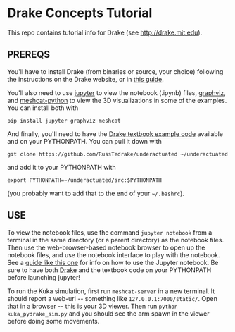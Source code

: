 # Drake Concepts Tutorial

This repo contains tutorial info for Drake (see http://drake.mit.edu).

## PREREQS

You'll have to install Drake (from binaries or source, your choice) following the instructions on the Drake website, or in [this guide](https://docs.google.com/document/d/16gUlJtwtPeNNLs7vk6IbuXXYKyJTdhoEt8BnXbWg52Y/edit?usp=sharing).

You'll also need to use [jupyter](http://jupyter-notebook-beginner-guide.readthedocs.io/en/latest/what_is_jupyter.html) to view the notebook (.ipynb) files, [graphviz](https://pypi.org/project/graphviz/), and [meshcat-python](https://github.com/rdeits/meshcat-python) to view the 3D visualizations in some of the examples. You can install both with

```
pip install jupyter graphviz meshcat
```

And finally, you'll need to have the [Drake textbook example code](https://github.com/RussTedrake/underactuated) available and on your PYTHONPATH. You can pull it down with

```
git clone https://github.com/RussTedrake/underactuated ~/underactuated
```

and add it to your PYTHONPATH with

```
export PYTHONPATH=~/underactuated/src:$PYTHONPATH
```

(you probably want to add that to the end of your `~/.bashrc`).

## USE

To view the notebook files, use the command `jupyter notebook` from a terminal in the same directory (or a parent directory) as the notebook files. Then use the web-browser-based notebook browser to open up the notebook files, and use the notebook interface to play with the notebook. See a [guide like this one](http://jupyter-notebook-beginner-guide.readthedocs.io/en/latest/what_is_jupyter.html) for info on how to use the Jupyter notebook. Be sure to have both [Drake](http://drake.mit.edu/python_bindings.html) and the textbook code on your PYTHONPATH before launching jupyter!

To run the Kuka simulation, first run `meshcat-server` in a new terminal. It should report a web-url -- something like `127.0.0.1:7000/static/`. Open that in a browser -- this is your 3D viewer. Then run `python kuka_pydrake_sim.py` and you should see the arm spawn in the viewer before doing some movements.
